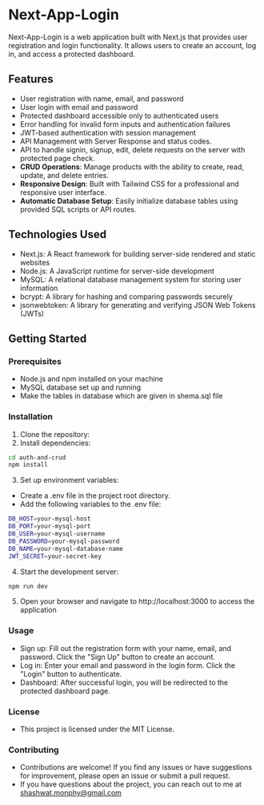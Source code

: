 # Next-App-Login

Next-App-Login is a web application built with Next.js that provides user registration and login functionality. It allows users to create an account, log in, and access a protected dashboard.

## Features

- User registration with name, email, and password
- User login with email and password
- Protected dashboard accessible only to authenticated users
- Error handling for invalid form inputs and authentication failures
- JWT-based authentication with session management
- API Management with Server Response and status codes.
- API to handle signin, signup, edit, delete requests on the server with protected page check.
- **CRUD Operations**: Manage products with the ability to create, read, update, and delete entries.
- **Responsive Design**: Built with Tailwind CSS for a professional and responsive user interface.
- **Automatic Database Setup**: Easily initialize database tables using provided SQL scripts or API routes.


## Technologies Used

- Next.js: A React framework for building server-side rendered and static websites
- Node.js: A JavaScript runtime for server-side development
- MySQL: A relational database management system for storing user information
- bcrypt: A library for hashing and comparing passwords securely
- jsonwebtoken: A library for generating and verifying JSON Web Tokens (JWTs)

## Getting Started

### Prerequisites

- Node.js and npm installed on your machine
- MySQL database set up and running
- Make the tables in database which are given in shema.sql file


### Installation

1. Clone the repository:
2. Install dependencies:

```bash
cd auth-and-crud
npm install
```

3. Set up environment variables:

- Create a .env file in the project root directory.
- Add the following variables to the .env file:

```bash
DB_HOST=your-mysql-host
DB_PORT=your-mysql-port
DB_USER=your-mysql-username
DB_PASSWORD=your-mysql-password
DB_NAME=your-mysql-database-name
JWT_SECRET=your-secret-key
```
4. Start the development server:

```bash
npm run dev
```

5. Open your browser and navigate to http://localhost:3000 to access the application

### Usage

- Sign up: Fill out the registration form with your name, email, and password. Click the "Sign Up" button to create an account.
- Log in: Enter your email and password in the login form. Click the "Login" button to authenticate.
- Dashboard: After successful login, you will be redirected to the protected dashboard page.

### License

- This project is licensed under the MIT License.

### Contributing

- Contributions are welcome! If you find any issues or have suggestions for improvement, please open an issue or submit a pull request.
- If you have questions about the project, you can reach out to me at 
shashwat.monphy@gmail.com